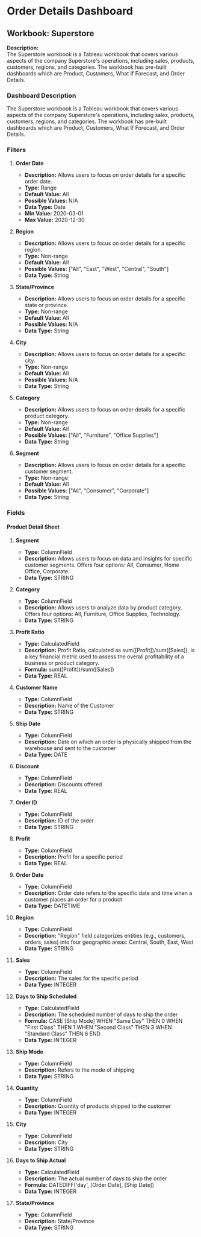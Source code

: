 # Order Details Dashboard

## Workbook: Superstore

**Description:**  
The Superstore workbook is a Tableau workbook that covers various aspects of the company Superstore's operations, including sales, products, customers, regions, and categories. The workbook has pre-built dashboards which are Product, Customers, What If Forecast, and Order Details.

### Dashboard Description
The Superstore workbook is a Tableau workbook that covers various aspects of the company Superstore's operations, including sales, products, customers, regions, and categories. The workbook has pre-built dashboards which are Product, Customers, What If Forecast, and Order Details.

### Filters

1. **Order Date**
   - **Description:** Allows users to focus on order details for a specific order date.
   - **Type:** Range
   - **Default Value:** All
   - **Possible Values:** N/A
   - **Data Type:** Date
   - **Min Value:** 2020-03-01
   - **Max Value:** 2020-12-30

2. **Region**
   - **Description:** Allows users to focus on order details for a specific region.
   - **Type:** Non-range
   - **Default Value:** All
   - **Possible Values:** ["All", "East", "West", "Central", "South"]
   - **Data Type:** String

3. **State/Province**
   - **Description:** Allows users to focus on order details for a specific state or province.
   - **Type:** Non-range
   - **Default Value:** All
   - **Possible Values:** N/A
   - **Data Type:** String

4. **City**
   - **Description:** Allows users to focus on order details for a specific city.
   - **Type:** Non-range
   - **Default Value:** All
   - **Possible Values:** N/A
   - **Data Type:** String

5. **Category**
   - **Description:** Allows users to focus on order details for a specific product category.
   - **Type:** Non-range
   - **Default Value:** All
   - **Possible Values:** ["All", "Furniture", "Office Supplies"]
   - **Data Type:** String

6. **Segment**
   - **Description:** Allows users to focus on order details for a specific customer segment.
   - **Type:** Non-range
   - **Default Value:** All
   - **Possible Values:** ["All", "Consumer", "Corporate"]
   - **Data Type:** String

### Fields

#### Product Detail Sheet

1. **Segment**
   - **Type:** ColumnField
   - **Description:** Allows users to focus on data and insights for specific customer segments. Offers four options: All, Consumer, Home Office, Corporate.
   - **Data Type:** STRING

2. **Category**
   - **Type:** ColumnField
   - **Description:** Allows users to analyze data by product category. Offers four options: All, Furniture, Office Supplies, Technology.
   - **Data Type:** STRING

3. **Profit Ratio**
   - **Type:** CalculatedField
   - **Description:** Profit Ratio, calculated as sum([Profit])/sum([Sales]), is a key financial metric used to assess the overall profitability of a business or product category.
   - **Formula:** sum([Profit])/sum([Sales])
   - **Data Type:** REAL

4. **Customer Name**
   - **Type:** ColumnField
   - **Description:** Name of the Customer
   - **Data Type:** STRING

5. **Ship Date**
   - **Type:** ColumnField
   - **Description:** Date on which an order is physically shipped from the warehouse and sent to the customer
   - **Data Type:** DATE

6. **Discount**
   - **Type:** ColumnField
   - **Description:** Discounts offered
   - **Data Type:** REAL

7. **Order ID**
   - **Type:** ColumnField
   - **Description:** ID of the order
   - **Data Type:** STRING

8. **Profit**
   - **Type:** ColumnField
   - **Description:** Profit for a specific period
   - **Data Type:** REAL

9. **Order Date**
   - **Type:** ColumnField
   - **Description:** Order date refers to the specific date and time when a customer places an order for a product
   - **Data Type:** DATETIME

10. **Region**
    - **Type:** ColumnField
    - **Description:** "Region" field categorizes entities (e.g., customers, orders, sales) into four geographic areas: Central, South, East, West
    - **Data Type:** STRING

11. **Sales**
    - **Type:** ColumnField
    - **Description:** The sales for the specific period
    - **Data Type:** INTEGER

12. **Days to Ship Scheduled**
    - **Type:** CalculatedField
    - **Description:** The scheduled number of days to ship the order
    - **Formula:** CASE [Ship Mode] WHEN "Same Day" THEN 0 WHEN "First Class" THEN 1 WHEN "Second Class" THEN 3 WHEN "Standard Class" THEN 6 END
    - **Data Type:** INTEGER

13. **Ship Mode**
    - **Type:** ColumnField
    - **Description:** Refers to the mode of shipping
    - **Data Type:** STRING

14. **Quantity**
    - **Type:** ColumnField
    - **Description:** Quantity of products shipped to the customer
    - **Data Type:** INTEGER

15. **City**
    - **Type:** ColumnField
    - **Description:** City
    - **Data Type:** STRING

16. **Days to Ship Actual**
    - **Type:** CalculatedField
    - **Description:** The actual number of days to ship the order
    - **Formula:** DATEDIFF('day', [Order Date], [Ship Date])
    - **Data Type:** INTEGER

17. **State/Province**
    - **Type:** ColumnField
    - **Description:** State/Province
    - **Data Type:** STRING
